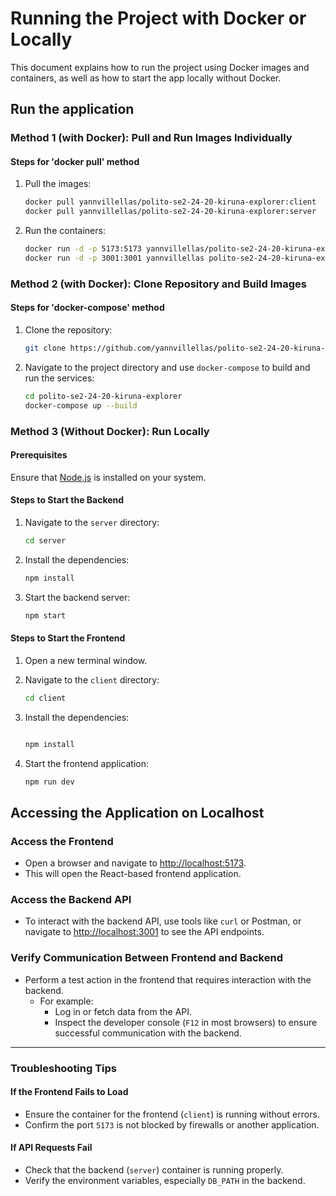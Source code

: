 
# Running the Project with Docker or Locally

This document explains how to run the project using Docker images and containers, as well as how to start the app locally without Docker.

## Run the application

### Method 1 (with Docker): Pull and Run Images Individually

#### Steps for 'docker pull' method

1. Pull the images:

   ```bash
   docker pull yannvillellas/polito-se2-24-20-kiruna-explorer:client
   docker pull yannvillellas/polito-se2-24-20-kiruna-explorer:server
   ```

1. Run the containers:

   ```bash
   docker run -d -p 5173:5173 yannvillellas/polito-se2-24-20-kiruna-explorer:client
   docker run -d -p 3001:3001 yannvillellas polito-se2-24-20-kiruna-explorer:server
   ```

### Method 2 (with Docker): Clone Repository and Build Images

#### Steps for 'docker-compose' method

1. Clone the repository:

   ```bash
   git clone https://github.com/yannvillellas/polito-se2-24-20-kiruna-explorer.git
   ```

1. Navigate to the project directory and use `docker-compose` to build and run the services:

   ```bash
   cd polito-se2-24-20-kiruna-explorer
   docker-compose up --build
   ```

### Method 3 (Without Docker): Run Locally

#### Prerequisites

Ensure that [Node.js](https://nodejs.org/) is installed on your system.

#### Steps to Start the Backend

1. Navigate to the `server` directory:

   ```bash
   cd server
   ```

1. Install the dependencies:

   ```bash
   npm install
   ```

1. Start the backend server:

   ```bash
   npm start
   ```

#### Steps to Start the Frontend

1. Open a new terminal window.

1. Navigate to the `client` directory:

   ```bash
   cd client
   ```

1. Install the dependencies:

   ```bash

   npm install
   ```

1. Start the frontend application:

   ```bash
   npm run dev
   ```

## Accessing the Application on Localhost

### Access the Frontend

- Open a browser and navigate to [http://localhost:5173](http://localhost:5173).
- This will open the React-based frontend application.

### Access the Backend API

- To interact with the backend API, use tools like `curl` or Postman, or navigate to [http://localhost:3001](http://localhost:3001) to see the API endpoints.

### Verify Communication Between Frontend and Backend

- Perform a test action in the frontend that requires interaction with the backend.
  - For example:
    - Log in or fetch data from the API.
    - Inspect the developer console (`F12` in most browsers) to ensure successful communication with the backend.

---

### Troubleshooting Tips

#### If the Frontend Fails to Load

- Ensure the container for the frontend (`client`) is running without errors.
- Confirm the port `5173` is not blocked by firewalls or another application.

#### If API Requests Fail

- Check that the backend (`server`) container is running properly.
- Verify the environment variables, especially `DB_PATH` in the backend.
